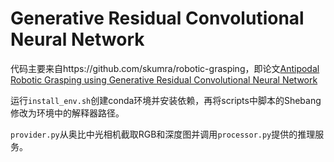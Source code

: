 # Generative Residual Convolutional Neural Network

代码主要来自https://github.com/skumra/robotic-grasping，即论文[Antipodal Robotic Grasping using Generative Residual Convolutional Neural Network](https://arxiv.org/abs/1909.04810)

运行`install_env.sh`创建conda环境并安装依赖，再将scripts中脚本的Shebang修改为环境中的解释器路径。

`provider.py`从奥比中光相机截取RGB和深度图并调用`processor.py`提供的推理服务。
